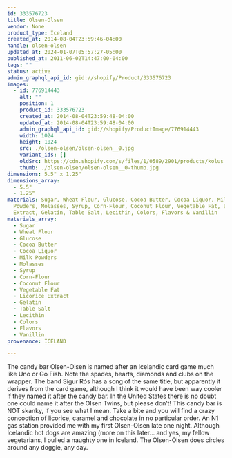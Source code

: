 ```yaml
---
id: 333576723
title: Olsen-Olsen
vendor: None
product_type: Iceland
created_at: 2014-08-04T23:59:46-04:00
handle: olsen-olsen
updated_at: 2024-01-07T05:57:27-05:00
published_at: 2011-06-02T14:47:00-04:00
tags: ""
status: active
admin_graphql_api_id: gid://shopify/Product/333576723
images:
  - id: 776914443
    alt: ""
    position: 1
    product_id: 333576723
    created_at: 2014-08-04T23:59:48-04:00
    updated_at: 2014-08-04T23:59:48-04:00
    admin_graphql_api_id: gid://shopify/ProductImage/776914443
    width: 1024
    height: 1024
    src: ./olsen-olsen/olsen-olsen__0.jpg
    variant_ids: []
    oldSrc: https://cdn.shopify.com/s/files/1/0589/2901/products/kolus_olsen_olsen.jpeg?v=1407211188
    thumb: ./olsen-olsen/olsen-olsen__0-thumb.jpg
dimensions: 5.5" x 1.25"
dimensions_array:
  - 5.5"
  - 1.25"
materials: Sugar, Wheat Flour, Glucose, Cocoa Butter, Cocoa Liquor, Milk
  Powders, Molasses, Syrup, Corn-Flour, Coconut Flour, Vegetable Fat, Licorice
  Extract, Gelatin, Table Salt, Lecithin, Colors, Flavors & Vanillin
materials_array:
  - Sugar
  - Wheat Flour
  - Glucose
  - Cocoa Butter
  - Cocoa Liquor
  - Milk Powders
  - Molasses
  - Syrup
  - Corn-Flour
  - Coconut Flour
  - Vegetable Fat
  - Licorice Extract
  - Gelatin
  - Table Salt
  - Lecithin
  - Colors
  - Flavors
  - Vanillin
provenance: ICELAND

---
```


The candy bar Olsen-Olsen is named after an Icelandic card game much like Uno or Go Fish. Note the spades, hearts, diamonds and clubs on the wrapper. The band Sigur Rós has a song of the same title, but apparently it derives from the card game, although I think it would have been way cooler if they named it after the candy bar. In the United States there is no doubt one could name it after the Olsen Twins, but please don’t! This candy bar is NOT skanky, if you see what I mean. Take a bite and you will find a crazy concoction of licorice, caramel and chocolate in no particular order. An N1 gas station provided me with my first Olsen-Olsen late one night. Although Icelandic hot dogs are amazing (more on this later… and yes, my fellow vegetarians, I pulled a naughty one in Iceland. The Olsen-Olsen does circles around any doggie, any day.